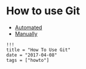 # How to use Git

- [Automated](how_to_use_git_automated.md)
- [Manually](how_to_use_git_manually.md)

```
!!!
title = "How To Use Git"
date = "2017-04-08"
tags = ["howto"]
```
